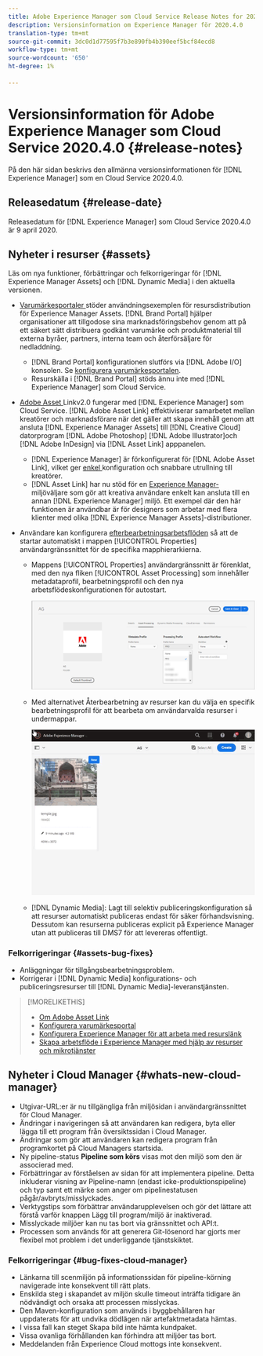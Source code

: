 ```yaml
---
title: Adobe Experience Manager som Cloud Service Release Notes for 2020.4.0
description: Versionsinformation om Experience Manager för 2020.4.0
translation-type: tm+mt
source-git-commit: 3dc0d1d77595f7b3e890fb4b390eef5bcf84ecd8
workflow-type: tm+mt
source-wordcount: '650'
ht-degree: 1%

---
```



# Versionsinformation för Adobe Experience Manager som Cloud Service 2020.4.0 {#release-notes}

På den här sidan beskrivs den allmänna versionsinformationen för [!DNL Experience Manager] som en Cloud Service 2020.4.0.

## Releasedatum {#release-date}

Releasedatum för [!DNL Experience Manager] som Cloud Service 2020.4.0 är 9 april 2020.

## Nyheter i resurser {#assets}

Läs om nya funktioner, förbättringar och felkorrigeringar för [!DNL Experience Manager Assets] och [!DNL Dynamic Media] i den aktuella versionen.

* [Varumärkesportaler ](https://docs.adobe.com/content/help/en/experience-manager-brand-portal/using/home.html) stöder användningsexemplen för resursdistribution för Experience Manager Assets. [!DNL Brand Portal] hjälper organisationer att tillgodose sina marknadsföringsbehov genom att på ett säkert sätt distribuera godkänt varumärke och produktmaterial till externa byråer, partners, interna team och återförsäljare för nedladdning.
   * [!DNL Brand Portal] konfigurationen slutförs via  [!DNL Adobe I/O] konsolen. Se [konfigurera varumärkesportalen](https://docs.adobe.com/content/help/en/experience-manager-brand-portal/using/publish/configure-aem-assets-with-brand-portal.html).
   * Resurskälla i [!DNL Brand Portal] stöds ännu inte med [!DNL Experience Manager] som Cloud Service.

* [Adobe Asset ](https://helpx.adobe.com/enterprise/using/adobe-asset-link.html) Linkv2.0 fungerar med  [!DNL Experience Manager] som Cloud Service. [!DNL Adobe Asset Link] effektiviserar samarbetet mellan kreatörer och marknadsförare när det gäller att skapa innehåll genom att ansluta  [!DNL Experience Manager Assets] till  [!DNL Creative Cloud] datorprogram  [!DNL Adobe Photoshop] [!DNL Adobe Illustrator]och  [!DNL Adobe InDesign] via  [!DNL Asset Link] apppanelen.
   * [!DNL Experience Manager] är förkonfigurerat för  [!DNL Adobe Asset Link], vilket ger  [enkel ](https://helpx.adobe.com/enterprise/using/configure-aem-assets-for-asset-link.html) konfiguration och snabbare utrullning till kreatörer.
   * [!DNL Asset Link] har nu stöd för en  [Experience Manager-](https://helpx.adobe.com/enterprise/using/manage-assets-using-adobe-asset-link.html#UseAdobeAssetLink) miljöväljare som gör att kreativa användare enkelt kan ansluta till en annan  [!DNL Experience Manager] miljö. Ett exempel där den här funktionen är användbar är för designers som arbetar med flera klienter med olika [!DNL Experience Manager Assets]-distributioner.

* Användare kan konfigurera [efterbearbetningsarbetsflöden](/help/assets/asset-microservices-configure-and-use.md#post-processing-workflows) så att de startar automatiskt i mappen [!UICONTROL Properties] användargränssnittet för de specifika mapphierarkierna.
   * Mappens [!UICONTROL Properties] användargränssnitt är förenklat, med den nya fliken [!UICONTROL Asset Processing] som innehåller metadataprofil, bearbetningsprofil och den nya arbetsflödeskonfigurationen för autostart.

      ![Bearbetningsprofiler kan enkelt tillämpas på mappar och allt material som överförs till mappar bearbetas med dessa profiler](/help/assets/assets/asset-processing-folder-properties.png)

   * Med alternativet Återbearbetning av resurser kan du välja en specifik bearbetningsprofil för att bearbeta om användarvalda resurser i undermappar.

      ![Bearbeta markerade resurser med en viss bearbetningsprofil](/help/assets/assets/fpo-existing-asset-reprocess.gif)

   * [!DNL Dynamic Media]: Lagt till selektiv publiceringskonfiguration så att resurser automatiskt publiceras endast för säker förhandsvisning. Dessutom kan resurserna publiceras explicit på Experience Manager utan att publiceras till DMS7 för att levereras offentligt.

### Felkorrigeringar {#assets-bug-fixes}

* Anläggningar för tillgångsbearbetningsproblem.
* Korrigerar i [!DNL Dynamic Media] konfigurations- och publiceringsresurser till [!DNL Dynamic Media]-leveranstjänsten.

>[!MORELIKETHIS]
>
>* [Om Adobe Asset Link](https://www.adobe.com/creativecloud/business/enterprise/adobe-asset-link.html)
>* [Konfigurera varumärkesportal](https://docs.adobe.com/content/help/en/experience-manager-brand-portal/using/publish/configure-aem-assets-with-brand-portal.html)
>* [Konfigurera Experience Manager för att arbeta med resurslänk](https://helpx.adobe.com/enterprise/using/configure-aem-assets-for-asset-link.html)
>* [Skapa arbetsflöde i Experience Manager med hjälp av resurser och mikrotjänster](https://docs.adobe.com/content/help/en/experience-manager-cloud-service/assets/manage/asset-microservices-configure-and-use.html#post-processing-workflows)


## Nyheter i Cloud Manager {#whats-new-cloud-manager}

* Utgivar-URL:er är nu tillgängliga från miljösidan i användargränssnittet för Cloud Manager.
* Ändringar i navigeringen så att användaren kan redigera, byta eller lägga till ett program från översiktssidan i Cloud Manager.
* Ändringar som gör att användaren kan redigera program från programkortet på Cloud Managers startsida.
* Ny pipeline-status **Pipeline som körs** visas mot den miljö som den är associerad med.
* Förbättringar av förståelsen av sidan för att implementera pipeline. Detta inkluderar visning av Pipeline-namn (endast icke-produktionspipeline) och typ samt ett märke som anger om pipelinestatusen pågår/avbryts/misslyckades.
* Verktygstips som förbättrar användarupplevelsen och gör det lättare att förstå varför knappen Lägg till program/miljö är inaktiverad.
* Misslyckade miljöer kan nu tas bort via gränssnittet och API:t.
* Processen som används för att generera Git-lösenord har gjorts mer flexibel mot problem i det underliggande tjänstskiktet.

### Felkorrigeringar {#bug-fixes-cloud-manager}

* Länkarna till scenmiljön på informationssidan för pipeline-körning navigerade inte konsekvent till rätt plats.
* Enskilda steg i skapandet av miljön skulle timeout inträffa tidigare än nödvändigt och orsaka att processen misslyckas.
* Den Maven-konfiguration som används i byggbehållaren har uppdaterats för att undvika dödlägen när artefaktmetadata hämtas.
* I vissa fall kan steget Skapa bild inte hämta kundpaket.
* Vissa ovanliga förhållanden kan förhindra att miljöer tas bort.
* Meddelanden från Experience Cloud mottogs inte konsekvent.
